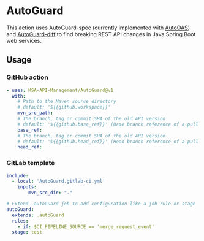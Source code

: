 # AutoGuard
This action uses AutoGuard-spec (currently implemented with [AutoOAS](https://github.com/MSA-API-Management/AutoOAS-action)) and [AutoGuard-diff](https://github.com/MSA-API-Management/AutoGuard-diff-action) to find breaking REST API changes in Java Spring Boot web services.

## Usage
### GitHub action
~~~yml
- uses: MSA-API-Management/AutoGuard@v1
  with:
    # Path to the Maven source directory
    # default: '${{github.workspace}}'
    mvn_src_path:
    # The branch, tag or commit SHA of the old API version
    # default: '${{github.base_ref}}' (Base branch reference of a pull request)
    base_ref:
    # The branch, tag or commit SHA of the old API version
    # default: '${{github.head_ref}}' (Head branch reference of a pull request)
    head_ref:
~~~
### GitLab template
~~~yml
include:
  - local: 'AutoGuard.gitlab-ci.yml'
    inputs:
        mvn_src_dir: "."

# Extend .autoGuard job to add configuration like a job rule or stage 
autoGuard:
  extends: .autoGuard
  rules:
    - if: $CI_PIPELINE_SOURCE == 'merge_request_event'
  stage: test
~~~

